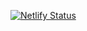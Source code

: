 [![Netlify Status](https://api.netlify.com/api/v1/badges/29355f77-5a22-4b1b-9cd0-d2b69299485e/deploy-status)](https://app.netlify.com/sites/danielwaltz/deploys)
